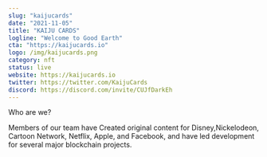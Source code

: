 ```yaml
---
slug: "kaijucards"
date: "2021-11-05"
title: "KAIJU CARDS"
logline: "Welcome to Good Earth"
cta: "https://kaijucards.io"
logo: /img/kaijucards.png
category: nft
status: live
website: https://kaijucards.io
twitter: https://twitter.com/KaijuCards
discord: https://discord.com/invite/CUJfDarkEh
---
```


Who are we?

Members of our team have Created original content for Disney,Nickelodeon, 
Cartoon Network, Netflix, Apple, and Facebook, and have led development for several major blockchain projects.
